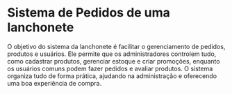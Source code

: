 # Sistema de Pedidos de uma lanchonete
O objetivo do sistema da lanchonete é facilitar o gerenciamento de pedidos, produtos e usuários. Ele permite que os administradores controlem tudo, como cadastrar produtos, gerenciar estoque e criar promoções, enquanto os usuários comuns podem fazer pedidos e avaliar produtos. O sistema organiza tudo de forma prática, ajudando na administração e oferecendo uma boa experiência de compra.
